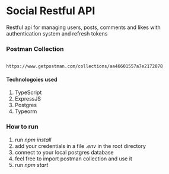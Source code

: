 # Social Restful API

Restful api for managing users, posts, comments and likes with authentication system and refresh tokens

### Postman Collection

```

https://www.getpostman.com/collections/aa46601557a7e2172878

```

#### Technologoies used

1. TypeScript
2. ExpressJS
3. Postgres
4. Typeorm

### How to run

1. run _npm install_
2. add your credentials in a file _.env_ in the root directory
3. connect to your local postgres database
4. feel free to import postman collection and use it
5. run _npm start_
